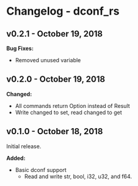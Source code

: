 # Changelog - dconf_rs

## v0.2.1 - October 19, 2018

**Bug Fixes:**
- Removed unused variable

## v0.2.0 - October 19, 2018

**Changed:**
- All commands return Option instead of Result
- Write changed to set, read changed to get

## v0.1.0 - October 18, 2018

Initial release.

**Added:**
- Basic dconf support
  - Read and write str, bool, i32, u32, and f64.

